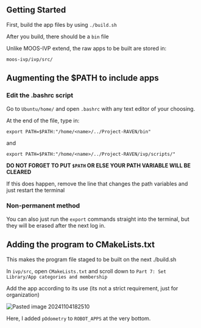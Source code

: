 ## Getting Started

First, build the app files by using `./build.sh`

After you build, there should be a `bin` file

Unlike MOOS-IVP extend, the raw apps to be built are stored in:
```
moos-ivp/ivp/src/
```

## Augmenting the $PATH to include apps

### Edit the .bashrc script

Go to `Ubuntu/home/` and open `.bashrc` with any text editor of your choosing.

At the end of the file, type in:
```
export PATH=$PATH:"/home/<name>/../Project-RAVEN/bin"
```
and
```
export PATH=$PATH:"/home/<name>/../Project-RAVEN/ivp/scripts/"
```

**DO NOT FORGET TO PUT `$PATH` OR ELSE YOUR PATH VARIABLE WILL BE CLEARED**

If this does happen, remove the line that changes the path variables and just restart the terminal 

### Non-permanent method

You can also just run the `export` commands straight into the terminal, but they will be erased after the next log in.

## Adding the program to CMakeLists.txt

This makes the program file staged to be built on the next ./build.sh

In `ivp/src`, open `CMakeLists.txt` and scroll down to `Part 7: Set Library/App categories and membership`

Add the app according to its use (its not a strict requirement, just for organization)

![Pasted image 20241104182510](https://github.com/user-attachments/assets/3948c9b1-f631-48f4-ba6c-645e76673f0f)

Here, I added `pOdometry` to `ROBOT_APPS` at the very bottom.

